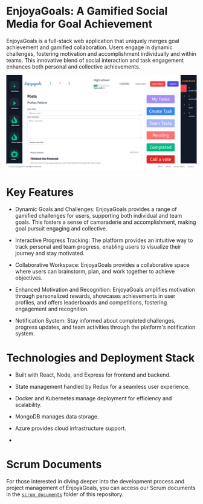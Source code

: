 # EnjoyaGoals: A Gamified Social Media for Goal Achievement

EnjoyaGoals is a full-stack web application that uniquely merges goal achievement and gamified collaboration. Users engage in dynamic challenges, fostering motivation and accomplishment individually and within teams. This innovative blend of social interaction and task engagement enhances both personal and collective achievements.

![image](https://raw.githubusercontent.com/pprahas/EnjoyaGoals/main/screenshot.png)

# Key Features

- Dynamic Goals and Challenges: EnjoyaGoals provides a range of gamified challenges for users, supporting both individual and team goals. This fosters a sense of camaraderie and accomplishment, making goal pursuit engaging and collective.
  
- Interactive Progress Tracking: The platform provides an intuitive way to track personal and team progress, enabling users to visualize their journey and stay motivated.
  
- Collaborative Workspace: EnjoyaGoals provides a collaborative space where users can brainstorm, plan, and work together to achieve objectives.
  
- Enhanced Motivation and Recognition: EnjoyaGoals amplifies motivation through personalized rewards, showcases achievements in user profiles, and offers leaderboards and competitions, fostering engagement and recognition.
  
- Notification System: Stay informed about completed challenges, progress updates, and team activities through the platform's notification system.

# Technologies and Deployment Stack

- Built with React, Node, and Express for frontend and backend.
  
- State management handled by Redux for a seamless user experience.
  
- Docker and Kubernetes manage deployment for efficiency and scalability.
  
- MongoDB manages data storage.
  
- Azure provides cloud infrastructure support.
- 
# Scrum Documents

For those interested in diving deeper into the development process and project management of EnjoyaGoals, you can access our Scrum documents in the [`scrum_documents`](/scrum_documents/) folder of this repository.
